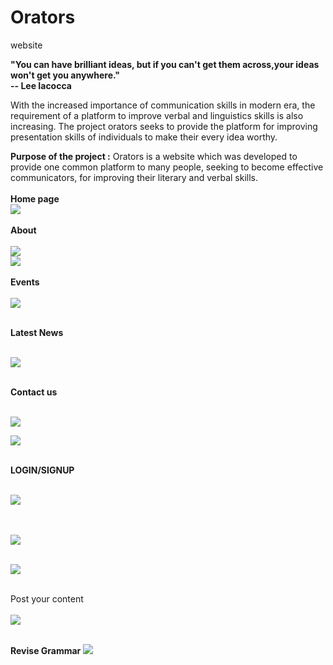 # Orators
website

<b>"You can have brilliant ideas, but if you can't get them across,your ideas won't get you anywhere." <br>
  -- Lee Iacocca
  </b>
 
With the increased importance of communication skills in modern era, the requirement of a platform to improve verbal and linguistics skills is also increasing. The project orators seeks to provide the platform for improving presentation skills of individuals to make their every idea worthy.

<b>Purpose of the project :</b>
Orators is a website which was developed to provide one common platform to many people, seeking to become effective communicators, for improving their literary and verbal skills.<br>
<br>
 <b> Home page </b>
 <br>
<img src ="https://github.com/himi11/Orators/blob/master/public_html/images/Screen%20Shot%202017-08-15%20at%2010.25.26%20PM.png"><br><br>
<b> About </b>
<br><br>
<img src="https://github.com/himi11/Orators/blob/master/public_html/images/Screen%20Shot%202017-08-15%20at%2010.25.40%20PM.png"><br>
<img src ="https://github.com/himi11/Orators/blob/master/public_html/images/Screen%20Shot%202017-08-15%20at%2011.23.07%20PM.png">
<br><br>
<b> Events </b><br><br>
<img src="https://github.com/himi11/Orators/blob/master/public_html/images/Screen%20Shot%202017-08-15%20at%2010.25.05%20PM.png">
<br><br>

<b> Latest News </b><br><br>

<img src="https://github.com/himi11/Orators/blob/master/public_html/images/Screen%20Shot%202017-08-15%20at%2010.26.10%20PM.png">
<br><br>

<b> Contact us </b>
<br><br>

<img src ="https://github.com/himi11/Orators/blob/master/public_html/images/Screen%20Shot%202017-08-15%20at%2010.26.31%20PM.png"><br>

<img src ="https://github.com/himi11/Orators/blob/master/public_html/images/Screen%20Shot%202017-08-15%20at%2010.26.46%20PM.png">
<br><br>

<b>LOGIN/SIGNUP</b><BR> <BR>

<img src ="https://github.com/himi11/Orators/blob/master/public_html/images/Screen%20Shot%202017-08-16%20at%2012.07.16%20AM.png">

<br> <br>
<img src ="https://github.com/himi11/Orators/blob/master/public_html/images/Screen%20Shot%202017-08-16%20at%2012.07.51%20AM.png"><br><br>

<img src="https://github.com/himi11/Orators/blob/master/public_html/images/Screen%20Shot%202017-08-16%20at%2012.07.31%20AM.png"> 
<br> <br>

Post your content<br><br>
<img src ="https://github.com/himi11/Orators/blob/master/public_html/images/Screen%20Shot%202017-08-17%20at%202.06.08%20PM.png"><br> <br>

<b>Revise Grammar </b>
<img src ="https://github.com/himi11/Orators/blob/master/public_html/images/Screen%20Shot%202017-08-16%20at%204.08.12%20AM.png">

